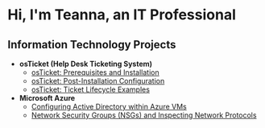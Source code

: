 <h1>Hi, I'm Teanna, an IT Professional</a></h1>

<h2> Information Technology Projects</h2>

- <b>osTicket (Help Desk Ticketing System)</b>
  - [osTicket: Prerequisites and Installation](https://github.com/teannac22/osticket-prereq)
  - [osTicket: Post-Installation Configuration](https://github.com/teannac22/post-install-config)
  - [osTicket: Ticket Lifecycle Examples](https://github.com/teannac22/ticket-lifecycle)
- <b>Microsoft Azure</b>
  - [Configuring Active Directory within Azure VMs](https://github.com/teannac22/configure-ad)
  - [Network Security Groups (NSGs) and Inspecting Network Protocols](https://github.com/joshmadakorcc/azure-network-protocols)

